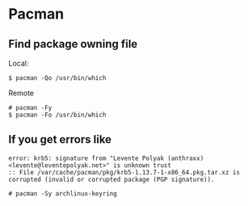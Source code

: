# Pacman

## Find package owning file

Local:

```
$ pacman -Qo /usr/bin/which
```

Remote

```
# pacman -Fy
$ pacman -Fo /usr/bin/which
```

## If you get errors like

```
error: krb5: signature from "Levente Polyak (anthraxx) <levente@leventepolyak.net>" is unknown trust
:: File /var/cache/pacman/pkg/krb5-1.13.7-1-x86_64.pkg.tar.xz is corrupted (invalid or corrupted package (PGP signature)).
```

```
# pacman -Sy archlinux-keyring
```
